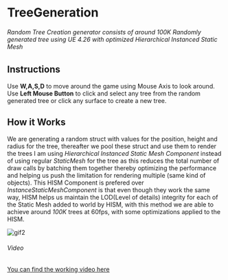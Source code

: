 # TreeGeneration

###### Random Tree Creation generator consists of around 100K Randomly generated tree using UE 4.26 with optimized Hierarchical Instanced Static Mesh

## Instructions

Use **W,A,S,D** to move around the game using Mouse Axis to look around. Use **Left Mouse Button** to click and select any tree from the random generated tree or click any surface to create a new tree.

## How it Works

We are generating a random struct with values for the position, height and radius for the tree, thereafter we pool these struct and use them to render the trees
I am using *Hierarchical Instanced Static Mesh Component* instead of using regular *StaticMesh* for the tree as this reduces the total number of draw calls by batching them together thereby optimizing the performance and helping us push the limitation for rendering multiple (same kind of objects). This HISM Component is prefered over *InstanceStaticMeshComponent* is that even though they work the same way, HISM helps us maintain the LOD(Level of details) integrity for each of the Static Mesh added to world by HISM, with this method we are able to achieve around *100K* trees at 60fps, with some optimizations applied to the HISM.


![gif2](https://user-images.githubusercontent.com/24522063/112665671-c0630f00-8e74-11eb-8075-c4e510a9ed23.gif)


###### Video

[You can find the working video here](https://imgur.com/a/J5No1iO)

